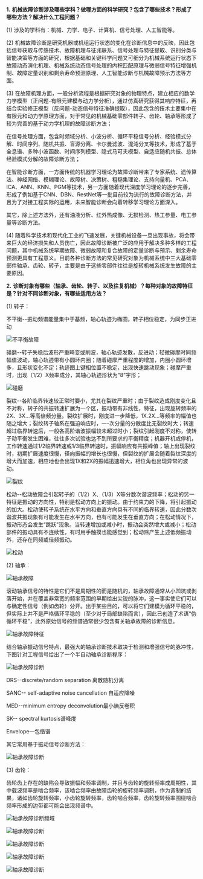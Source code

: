 **1.**  **机械故障诊断涉及哪些学科？做哪方面的科学研究？包含了哪些技术？形成了哪些方法？解决什么工程问题？**

(1) 涉及的学科有：机械、力学、电子、计算机、信号处理、人工智能等。

(2) 机械故障诊断是研究机器或机组运行状态的变化在诊断信息中的反映，因此包括信号获取与传感技术、故障机理与征兆联系、信号处理与特征提取、识别分类与智能决策等方面的研究，根据基础和关键科学问题又可细分为机械系统运行状态下故障动态演化机理、机械系统动态信号处理的内积匹配原理与微弱信号特征增强机制、故障定量识别和剩余寿命预测原理、人工智能诊断与机械故障预示方法等方面。

(3) 在故障机理方面，一般分析流程是根据研究对象的物理特点，建立相应的数学力学模型（正问题-有限元建模与动力学分析），通过仿真研究获得其响应特征，再结合实验修正模型（反问题-动态信号特征准确提取），因此包含的技术主要集中在有限元和动力学原理方面，对于常见的机械基础零部件转子、齿轮、轴承等形成了较为完善的基于动力学机理的故障诊断方法；

在信号处理方面，包含时频域分析、小波分析、循环平稳信号分析、经验模式分解、时间序列、随机共振、盲源分离、卡尔曼滤波、混沌分叉等技术，形成了基于全息谱、多种小波函数、时间序列模型、隐式马可夫模型、自适应随机共振、总体经验模式分解的故障诊断方法；

在智能诊断方面，一方面传统的机器学习理论为故障诊断带来了专家系统、遗传算法、神经网络、模糊理论、故障树、决策树、粗糙集理论、支持向量机、PCA、ICA、ANN、KNN、PGM等技术，另一方面随着现代深度学习理论的逐步完善，形成了例如基于CNN、DBN、RestNet等一批目前较为流行的故障诊断方法，并且为了对接工程实际的运用，未来智能诊断会向着转移学习理论方面深入。

其它，除上述方法外，还有油液分析、红外热成像、无损检测、热工参量、电工参量等诊断方法。

(4) 随着科学技术和现代化工业的飞速发展，关键机械设备一旦出现事故，将会带来巨大的经济损失和人员伤亡，因此故障诊断被广泛的应用于解决多种多样的工程问题，其中机械系统早期故障、微弱故障和复合故障的定量诊断与预示、剩余寿命预测更具有工程意义。目前各种诊断方法的常见研究对象为机械系统中三大基础零部件轴承、齿轮、转子，主要是由于这些零部件往往是旋转机械系统发生故障的主要原因。

**2.**  **诊断对象有哪些（轴承、齿轮、转子、以及往复机械）？每种对象的故障特征是？针对不同诊断对象，有哪些适用方法？**

(1) 转子：

不平衡--振动频谱能量集中于基频，轴心轨迹为椭圆，转子相位稳定，为同步正进动

![不平衡故障](images/1.png)

碰磨--转子失稳后波形严重畸变或削波，轴心轨迹发散，反进动；轻微碰摩时同频幅值波动，轴心轨迹带有小圆环内圈；随着碰摩严重程度的增加，内圈小圆环增多，且形状变化不定；轨迹图上键相位置不稳定，出现快速跳动现象；碰摩严重时，出现（1/2）X频率成分，其轴心轨迹形状为“8”字形；

![碰磨](images/2.png)

裂纹--各阶临界转速较正常时要小，尤其在裂纹严重时；由于裂纹造成刚度变化且不对称，转子的共振转速扩展为一个区，振动带有非线性，特征，出现旋转频率的2X、3X...等高倍频分量。裂纹扩展时，刚度进一步降低，1X.2X...等频率的幅值也随之增大；裂纹转子轴系在强迫响应时，一-次分量的分散度比无裂纹时大；转速超过临界转速后，一般各高阶谐波振幅较未超过时小；裂纹引起刚度不对称，使转子动平衡发生困难，往往多次试验也达不到所要求的平衡精度；机器开机或停机，工作转速通过1/2临界转速或1/3临界转速时，振幅响应有共振峰值；轴上出现裂纹时，初期扩展速度很慢，径向振幅的增长也很慢，但裂纹的扩展会随着裂纹深度的增大而加速，相应地也会出现1X和2X的振幅迅速增大，相位角也出现异常的波动。

![裂纹](images/3.png)

松动--松动故障会引起转子的（1/2）X、（1/3）X等分数次谐波频率；松动的另一特征是振动的方向性，特别是松动方向上的振动。由于约束力的下降，将引起振动的加大。松动使转子系统在水平方向和垂直方向具有不同的临界转速，因此分数次谐波共振现象有可能发生在水平方向，也有可能发生在垂直方向；在松动情况下，振动形态会发生“跳跃"现象。当转速增加或减小时，振动会突然增大或减小；松动部件的振动具有不连续性，有时用手触摸也能感觉到；松动除产生上述低频振动外，还存在同频或倍频振动。

![松动](images/4.png)

(2) 轴承：

![轴承故障](images/5.png)

滚动轴承信号的特性是它们不是周期性的而是随机的，轴承故障通常从小凹坑或剥落开始，并在覆盖非常宽的频率范围的早期给出尖锐的脉冲，这一事实使它们可以与确定性信号（例如齿轮）分开。出于某些目的，可以将它们建模为循环平稳的，但实际上并不是严格循环平稳的（至少对于局部缺陷而言），因此已创造了术语“伪循环平稳”，此外原始信号的频谱通常很少包含有关轴承故障的诊断信息。

![轴承故障特征](images/6.png)

结合轴承振动信号特点，最强大的轴承诊断技术取决于检测和增强信号的脉冲性，下图针对工程信号给出了一个半自动轴承诊断程序：

![轴承故障诊断](images/7.png)

DRS--discrete/random separation 离散随机分离

SANC-- self-adaptive noise cancellation 自适应降噪

MED--minimum entropy deconvolution最小熵反卷积

SK-- spectral kurtosis谱峰度

Envelope—包络谱

其它常用基于振动信号诊断方法：

![轴承故障诊断](images/8.png)

(3) 齿轮：

齿轮齿上存在的缺陷会导致振幅和频率调制，并且与齿轮的旋转频率成周期性，其中载波频率是啮合频率，该啮合频率由故障齿轮的旋转频率调制，作为调制的结果，诸如齿轮旋转频率，小齿轮旋转频率，齿轮啮合频率，齿轮旋转频率围绕啮合频率形成的边带都可能会出现频谱中。

![轴承故障诊断频域](images/9.png)

![轴承故障诊断](images/10.png)

![轴承故障诊断](images/11.png)

![轴承故障诊断](images/12.png)

![轴承故障诊断](images/13.png)



